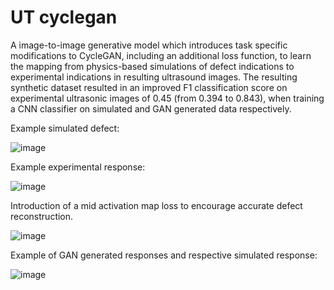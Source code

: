 # UT cyclegan
A image-to-image generative model which introduces task specific modifications to CycleGAN, including an additional loss function, to learn the mapping from physics-based simulations of defect indications to experimental indications in resulting ultrasound images. The resulting synthetic dataset resulted in an improved F1 classification score on experimental ultrasonic images of 0.45 (from 0.394 to 0.843), when training a CNN classifier on simulated and GAN generated data respectively.


Example simulated defect:

![image](https://user-images.githubusercontent.com/71640417/223427399-f2470a2e-a70b-4074-8b8e-963c278bccfb.png)


Example experimental response:

![image](https://user-images.githubusercontent.com/71640417/223427454-39b883a9-fa3c-454f-b102-016a923d0b37.png)



Introduction of a mid activation map loss to encourage accurate defect reconstruction.

![image](https://user-images.githubusercontent.com/71640417/223427211-148c4e1f-77ac-457b-9bdf-5d113823c19f.png)



Example of GAN generated responses and respective simulated response:

![image](https://user-images.githubusercontent.com/71640417/226600685-9bd91f48-129e-46d2-84c4-9b922a9ffbda.png)

